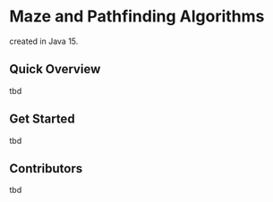 # Maze and Pathfinding Algorithms

created in Java 15.

## Quick Overview

tbd

## Get Started 

tbd

## Contributors

tbd